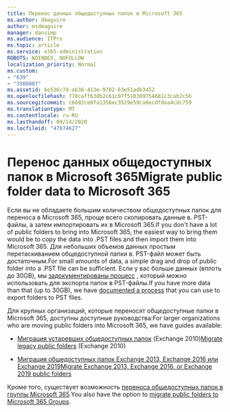 ```yaml
---
title: Перенос данных общедоступных папок в Microsoft 365
ms.author: dmaguire
author: msdmaguire
manager: dansimp
ms.audience: ITPro
ms.topic: article
ms.service: o365-administration
ROBOTS: NOINDEX, NOFOLLOW
localization_priority: Normal
ms.custom:
- "639"
- "3500007"
ms.assetid: 6e536c7d-ab36-413e-9702-63e51adb3452
ms.openlocfilehash: 778caff63db2c61c07f510309754681c3cab2c56
ms.sourcegitcommit: c6692ce0fa1358ec3529e59ca0ecdfdea4cdc759
ms.translationtype: MT
ms.contentlocale: ru-RU
ms.lasthandoff: 09/14/2020
ms.locfileid: "47674627"
---
```

# <a name="migrate-public-folder-data-to-microsoft-365"></a><span data-ttu-id="36882-102">Перенос данных общедоступных папок в Microsoft 365</span><span class="sxs-lookup"><span data-stu-id="36882-102">Migrate public folder data to Microsoft 365</span></span>

<span data-ttu-id="36882-103">Если вы не обладаете большим количеством общедоступных папок для переноса в Microsoft 365, проще всего скопировать данные в. PST-файлы, а затем импортировать их в Microsoft 365.</span><span class="sxs-lookup"><span data-stu-id="36882-103">If you don't have a lot of public folders to bring into Microsoft 365, the easiest way to bring them would be to copy the data into .PST files and then import them into Microsoft 365.</span></span> <span data-ttu-id="36882-104">Для небольших объемов данных простым перетаскиванием общедоступной папки в. PST-файл может быть достаточным.</span><span class="sxs-lookup"><span data-stu-id="36882-104">For small amounts of data, a simple drag and drop of public folder into a .PST file can be sufficient.</span></span> <span data-ttu-id="36882-105">Если у вас больше данных (вплоть до 30GB), мы [задокументированы процесс](https://technet.microsoft.com/library/dn874017%28v=exchg.150%29.aspx) , который можно использовать для экспорта папок в PST-файлы.</span><span class="sxs-lookup"><span data-stu-id="36882-105">If you have more data than that (up to 30GB), we have [documented a process](https://technet.microsoft.com/library/dn874017%28v=exchg.150%29.aspx) that you can use to export folders to PST files.</span></span>
  
<span data-ttu-id="36882-106">Для крупных организаций, которые переносят общедоступные папки в Microsoft 365, доступны доступные руководства:</span><span class="sxs-lookup"><span data-stu-id="36882-106">For larger organizations who are moving public folders into Microsoft 365, we have guides available:</span></span>
  
- <span data-ttu-id="36882-107">[Миграция устаревших общедоступных папок](https://docs.microsoft.com/exchange/collaboration-exo/public-folders/batch-migration-of-legacy-public-folders) (Exchange 2010)</span><span class="sxs-lookup"><span data-stu-id="36882-107">[Migrate legacy public folders](https://docs.microsoft.com/exchange/collaboration-exo/public-folders/batch-migration-of-legacy-public-folders) (Exchange 2010)</span></span>

- [<span data-ttu-id="36882-108">Миграция общедоступных папок Exchange 2013, Exchange 2016 или Exchange 2019</span><span class="sxs-lookup"><span data-stu-id="36882-108">Migrate Exchange 2013, Exchange 2016, or Exchange 2019 public folders</span></span>](https://docs.microsoft.com/Exchange/collaboration/public-folders/migrate-to-exchange-online)

<span data-ttu-id="36882-109">Кроме того, существует возможность [переноса общедоступных папок в группы Microsoft 365](https://docs.microsoft.com/Exchange/collaboration/public-folders/migrate-to-office-365-groups).</span><span class="sxs-lookup"><span data-stu-id="36882-109">You also have the option to [migrate public folders to Microsoft 365 Groups](https://docs.microsoft.com/Exchange/collaboration/public-folders/migrate-to-office-365-groups).</span></span>
  